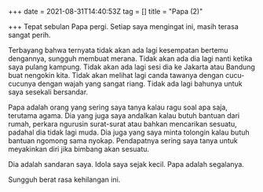 +++
date = 2021-08-31T14:40:53Z
tag = []
title = "Papa (2)"

+++
Tepat sebulan Papa pergi. Setiap saya mengingat ini, masih terasa sangat perih. 

Terbayang bahwa ternyata tidak akan ada lagi kesempatan bertemu dengannya, sungguh membuat merana. Tidak akan ada dia lagi nanti ketika saya pulang kampung. Tidak akan ada lagi sesi dia ke Jakarta atau Bandung buat nengokin kita. Tidak akan melihat lagi canda tawanya dengan cucu-cucunya dengan wajah yang sangat riang. Tidak ada lagi bahunya untuk saya sesekali bersandar.

Papa adalah orang yang sering saya tanya kalau ragu soal apa saja, terutama agama. Dia yang juga saya andalkan kalau butuh bantuan dari rumah, perkara ngurusin surat-surat atau bahkan mencarikan sesuatu, padahal dia tidak lagi muda. Dia juga yang saya minta tolongin kalau butuh bantuan ngomong sama nyokap. Pendapatnya sering saya tanya untuk meyakinkan diri jika bimbang akan sesuatu. 

Dia adalah sandaran saya. Idola saya sejak kecil. Papa adalah segalanya. 

Sungguh berat rasa kehilangan ini. 